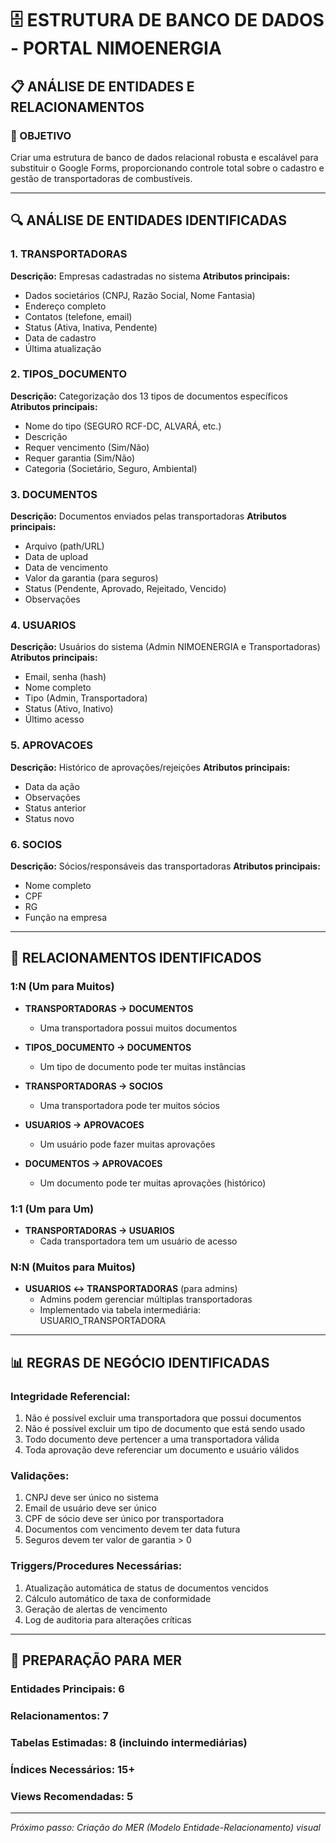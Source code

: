 # 🗄️ ESTRUTURA DE BANCO DE DADOS - PORTAL NIMOENERGIA

## 📋 ANÁLISE DE ENTIDADES E RELACIONAMENTOS

### 🎯 OBJETIVO
Criar uma estrutura de banco de dados relacional robusta e escalável para substituir o Google Forms, proporcionando controle total sobre o cadastro e gestão de transportadoras de combustíveis.

---

## 🔍 ANÁLISE DE ENTIDADES IDENTIFICADAS

### 1. **TRANSPORTADORAS** 
**Descrição:** Empresas cadastradas no sistema
**Atributos principais:**
- Dados societários (CNPJ, Razão Social, Nome Fantasia)
- Endereço completo
- Contatos (telefone, email)
- Status (Ativa, Inativa, Pendente)
- Data de cadastro
- Última atualização

### 2. **TIPOS_DOCUMENTO**
**Descrição:** Categorização dos 13 tipos de documentos específicos
**Atributos principais:**
- Nome do tipo (SEGURO RCF-DC, ALVARÁ, etc.)
- Descrição
- Requer vencimento (Sim/Não)
- Requer garantia (Sim/Não)
- Categoria (Societário, Seguro, Ambiental)

### 3. **DOCUMENTOS**
**Descrição:** Documentos enviados pelas transportadoras
**Atributos principais:**
- Arquivo (path/URL)
- Data de upload
- Data de vencimento
- Valor da garantia (para seguros)
- Status (Pendente, Aprovado, Rejeitado, Vencido)
- Observações

### 4. **USUARIOS**
**Descrição:** Usuários do sistema (Admin NIMOENERGIA e Transportadoras)
**Atributos principais:**
- Email, senha (hash)
- Nome completo
- Tipo (Admin, Transportadora)
- Status (Ativo, Inativo)
- Último acesso

### 5. **APROVACOES**
**Descrição:** Histórico de aprovações/rejeições
**Atributos principais:**
- Data da ação
- Observações
- Status anterior
- Status novo

### 6. **SOCIOS**
**Descrição:** Sócios/responsáveis das transportadoras
**Atributos principais:**
- Nome completo
- CPF
- RG
- Função na empresa

---

## 🔗 RELACIONAMENTOS IDENTIFICADOS

### **1:N (Um para Muitos)**
- **TRANSPORTADORAS → DOCUMENTOS**
  - Uma transportadora possui muitos documentos
  
- **TIPOS_DOCUMENTO → DOCUMENTOS**
  - Um tipo de documento pode ter muitas instâncias
  
- **TRANSPORTADORAS → SOCIOS**
  - Uma transportadora pode ter muitos sócios
  
- **USUARIOS → APROVACOES**
  - Um usuário pode fazer muitas aprovações
  
- **DOCUMENTOS → APROVACOES**
  - Um documento pode ter muitas aprovações (histórico)

### **1:1 (Um para Um)**
- **TRANSPORTADORAS → USUARIOS**
  - Cada transportadora tem um usuário de acesso

### **N:N (Muitos para Muitos)**
- **USUARIOS ↔ TRANSPORTADORAS** (para admins)
  - Admins podem gerenciar múltiplas transportadoras
  - Implementado via tabela intermediária: USUARIO_TRANSPORTADORA

---

## 📊 REGRAS DE NEGÓCIO IDENTIFICADAS

### **Integridade Referencial:**
1. Não é possível excluir uma transportadora que possui documentos
2. Não é possível excluir um tipo de documento que está sendo usado
3. Todo documento deve pertencer a uma transportadora válida
4. Toda aprovação deve referenciar um documento e usuário válidos

### **Validações:**
1. CNPJ deve ser único no sistema
2. Email de usuário deve ser único
3. CPF de sócio deve ser único por transportadora
4. Documentos com vencimento devem ter data futura
5. Seguros devem ter valor de garantia > 0

### **Triggers/Procedures Necessárias:**
1. Atualização automática de status de documentos vencidos
2. Cálculo automático de taxa de conformidade
3. Geração de alertas de vencimento
4. Log de auditoria para alterações críticas

---

## 🎨 PREPARAÇÃO PARA MER

### **Entidades Principais:** 6
### **Relacionamentos:** 7
### **Tabelas Estimadas:** 8 (incluindo intermediárias)
### **Índices Necessários:** 15+
### **Views Recomendadas:** 5

---

*Próximo passo: Criação do MER (Modelo Entidade-Relacionamento) visual*

